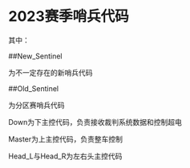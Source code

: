 # 2023赛季哨兵代码


其中：


##New_Sentinel


为不一定存在的新哨兵代码


##Old_Sentinel


为分区赛哨兵代码


Down为下主控代码，负责接收裁判系统数据和控制超电

Master为上主控代码，负责整车控制

Head_L与Head_R为左右头主控代码


